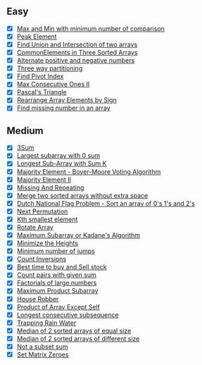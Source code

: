   ## Easy
  - [x] [Max and Min with minimum number of comparison](https://www.geeksforgeeks.org/maximum-and-minimum-in-an-array/)
  - [x] [Peak Element](./Easy/PeakElement.md)
  - [x] [Find Union and Intersection of two arrays](./Easy/UnionAndIntersection.md)
  - [x] [CommonElements in Three Sorted Arrays](./Easy/CommonElements.md)
  - [x] [Alternate positive and negative numbers](./Easy/AlternatePositiveNegative.md)
  - [x] [Three way partitioning](./Easy/ThreeWayPartitioning.md)
  - [x] [Find Pivot Index](./Easy/FindPivotIndex.md)
  - [x] [Max Consecutive Ones II](./Easy/MaxConsecutiveOnesII.md)
  - [x] [Pascal's Triangle](./Easy/Pascal'sTriangle.md)
  - [x] [Rearrange Array Elements by Sign](./Easy/RearrangeArrayElementsbySign.md)
  - [x] [Find missing number in an array](./Easy/Find_missing_number_in_an_array.md)

  ## Medium
  - [x] [3Sum](./Medium/3Sum.md)
  - [x] [Largest subarray with 0 sum](./Medium/LargestSubarrayWith0Sum.md)
  - [x] [Longest Sub-Array with Sum K](./Medium/LongestSub-ArrayWithSumK.md)
  - [x] [Majority Element - Boyer-Moore Voting Algorithm](./Medium/Boyer-MooreVotingAlgorithm.md)
  - [x] [Majority Element II](./Medium/MajorityElement-II.md)
  - [x] [Missing And Repeating](./Medium/MissingAndRepeating.md)
  - [x] [Merge two sorted arrays without extra space](./Medium/MergeTwoSortedArrays.md)
  - [x] [Dutch National Flag Problem - Sort an array of 0's 1's and 2's](./Medium/DutchNationalFlagProblem.md)
  - [x] [Next Permutation](./Medium/NextPermutation.md)
  - [x] [Kth smallest element](./Medium/kthSmallestElement.md)
  - [x] [Rotate Array](./Medium/RotateArray.md)
  - [x] [Maximum Subarray or Kadane's Algorithm](./Medium/MaximumSubarray.md)
  - [x] [Minimize the Heights](./Medium/MinimizeHeights.md)
  - [x] [Minimum number of jumps](./Medium/MinimumNumberOfJumps.md)
  - [x] [Count Inversions](./Medium/CountInversions.md)
  - [x] [Best time to buy and Sell stock](./Medium/Buy_Sell_Stock.md)
  - [x] [Count pairs with given sum](./Medium/CountPairsWithGivenSum.md)
  - [x] [Factorials of large numbers](./Medium/Factorial_Large_Number.md)
  - [x] [Maximum Product Subarray](./Medium/MaximumProductSubarray.md)
  - [x] [House Robber](./Medium/HouseRober.md)
  - [x] [Product of Array Except Self](./Medium/Product_of_Array_Except_Self.md)
  - [x] [Longest consecutive subsequence](./Medium/Longest_consecutive_subsequence.md)
  - [x] [Trapping Rain Water](./Medium/TrappingRainWater.md)
  - [x] [Median of 2 sorted arrays of equal size](./Medium/Median_2_Array_Equal_Size.md)
  - [x] [Median of 2 sorted arrays of different size](./Medium/Median_2_Array_Different_Size.md)
  - [x] [Not a subset sum](./Medium/NotaSubsetSum.md)
  - [x] [Set Matrix Zeroes](./Medium/SetMatrixZeroes.md)